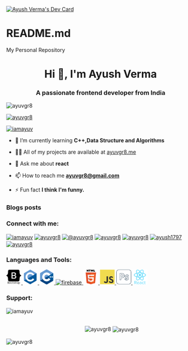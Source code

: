 <a href="https://app.daily.dev/iamayuv"><img src="https://api.daily.dev/devcards/798db39e7b604f2fb43ed0c74738e632.png?r=m66" width="400" alt="Ayush Verma's Dev Card"/></a>

# README.md
My Personal Repository 
<h1 align="center">Hi 👋, I'm Ayush Verma</h1>
<h3 align="center">A passionate frontend developer from India</h3>

<p align="left"> <img src="https://komarev.com/ghpvc/?username=ayuvgr8&label=Profile%20views&color=0e75b6&style=flat" alt="ayuvgr8" /> </p>

<p align="left"> <a href="https://github.com/ryo-ma/github-profile-trophy"><img src="https://github-profile-trophy.vercel.app/?username=ayuvgr8" alt="ayuvgr8" /></a> </p>

<p align="left"> <a href="https://twitter.com/iamayuv" target="blank"><img src="https://img.shields.io/twitter/follow/iamayuv?logo=twitter&style=for-the-badge" alt="iamayuv" /></a> </p>

- 🌱 I’m currently learning **C++,Data Structure and Algorithms**

- 👨‍💻 All of my projects are available at [ayuvgr8.me](ayuvgr8.me)

- 💬 Ask me about **react**

- 📫 How to reach me **ayuvgr8@gmail.com**

- ⚡ Fun fact **I think I'm funny.**

### Blogs posts
<!-- BLOG-POST-LIST:START -->
<!-- BLOG-POST-LIST:END -->

<h3 align="left">Connect with me:</h3>
<p align="left">
<a href="https://twitter.com/iamayuv" target="blank"><img align="center" src="https://raw.githubusercontent.com/rahuldkjain/github-profile-readme-generator/master/src/images/icons/Social/twitter.svg" alt="iamayuv" height="30" width="40" /></a>
<a href="https://linkedin.com/in/ayuvgr8" target="blank"><img align="center" src="https://raw.githubusercontent.com/rahuldkjain/github-profile-readme-generator/master/src/images/icons/Social/linked-in-alt.svg" alt="ayuvgr8" height="30" width="40" /></a>
<a href="https://medium.com/@ayuvgr8" target="blank"><img align="center" src="https://raw.githubusercontent.com/rahuldkjain/github-profile-readme-generator/master/src/images/icons/Social/medium.svg" alt="@ayuvgr8" height="30" width="40" /></a>
<a href="https://www.hackerrank.com/ayuvgr8" target="blank"><img align="center" src="https://raw.githubusercontent.com/rahuldkjain/github-profile-readme-generator/master/src/images/icons/Social/hackerrank.svg" alt="ayuvgr8" height="30" width="40" /></a>
<a href="https://www.leetcode.com/ayuvgr8" target="blank"><img align="center" src="https://raw.githubusercontent.com/rahuldkjain/github-profile-readme-generator/master/src/images/icons/Social/leet-code.svg" alt="ayuvgr8" height="30" width="40" /></a>
<a href="https://www.hackerearth.com/ayush1797" target="blank"><img align="center" src="https://raw.githubusercontent.com/rahuldkjain/github-profile-readme-generator/master/src/images/icons/Social/hackerearth.svg" alt="ayush1797" height="30" width="40" /></a>
<a href="https://auth.geeksforgeeks.org/user/ayuvgr8" target="blank"><img align="center" src="https://raw.githubusercontent.com/rahuldkjain/github-profile-readme-generator/master/src/images/icons/Social/geeks-for-geeks.svg" alt="ayuvgr8" height="30" width="40" /></a>
</p>

<h3 align="left">Languages and Tools:</h3>
<p align="left"> <a href="https://getbootstrap.com" target="_blank"> <img src="https://raw.githubusercontent.com/devicons/devicon/master/icons/bootstrap/bootstrap-plain-wordmark.svg" alt="bootstrap" width="40" height="40"/> </a> <a href="https://www.cprogramming.com/" target="_blank"> <img src="https://raw.githubusercontent.com/devicons/devicon/master/icons/c/c-original.svg" alt="c" width="40" height="40"/> </a> <a href="https://www.w3schools.com/cpp/" target="_blank"> <img src="https://raw.githubusercontent.com/devicons/devicon/master/icons/cplusplus/cplusplus-original.svg" alt="cplusplus" width="40" height="40"/> </a> <a href="https://firebase.google.com/" target="_blank"> <img src="https://www.vectorlogo.zone/logos/firebase/firebase-icon.svg" alt="firebase" width="40" height="40"/> </a> <a href="https://www.w3.org/html/" target="_blank"> <img src="https://raw.githubusercontent.com/devicons/devicon/master/icons/html5/html5-original-wordmark.svg" alt="html5" width="40" height="40"/> </a> <a href="https://developer.mozilla.org/en-US/docs/Web/JavaScript" target="_blank"> <img src="https://raw.githubusercontent.com/devicons/devicon/master/icons/javascript/javascript-original.svg" alt="javascript" width="40" height="40"/> </a> <a href="https://www.photoshop.com/en" target="_blank"> <img src="https://raw.githubusercontent.com/devicons/devicon/master/icons/photoshop/photoshop-line.svg" alt="photoshop" width="40" height="40"/> </a> <a href="https://reactjs.org/" target="_blank"> <img src="https://raw.githubusercontent.com/devicons/devicon/master/icons/react/react-original-wordmark.svg" alt="react" width="40" height="40"/> </a> </p>

<h3 align="left">Support:</h3>
<p><a href="https://www.buymeacoffee.com/iamayuv"> <img align="left" src="https://cdn.buymeacoffee.com/buttons/v2/default-yellow.png" height="50" width="210" alt="iamayuv" /></a></p><br><br>

<p><img align="left" src="https://github-readme-stats.vercel.app/api/top-langs?username=ayuvgr8&show_icons=true&locale=en&layout=compact" alt="ayuvgr8" /></p>

<p>&nbsp;<img align="center" src="https://github-readme-stats.vercel.app/api?username=ayuvgr8&show_icons=true&locale=en" alt="ayuvgr8" /></p>

<p><img align="center" src="https://github-readme-streak-stats.herokuapp.com/?user=ayuvgr8&" alt="ayuvgr8" /></p>
